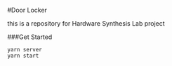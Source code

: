 #Door Locker

this is a repository for Hardware Synthesis Lab project

###Get Started

```
yarn server
yarn start
```
